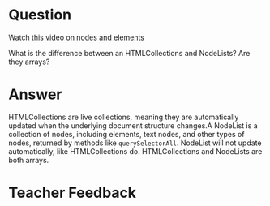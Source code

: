 # Question

Watch [this video on nodes and elements](https://www.youtube.com/watch?v=rhvec8cXLlo)

What is the difference between an HTMLCollections and NodeLists? Are they arrays?

# Answer

HTMLCollections are live collections, meaning they are automatically updated when the underlying document structure changes.A NodeList is a collection of nodes, including elements, text nodes, and other types of nodes, returned by methods like `querySelectorAll`. NodeList will not update automatically, like
HTMLCollections do. HTMLCollections and NodeLists are both arrays.

# Teacher Feedback
